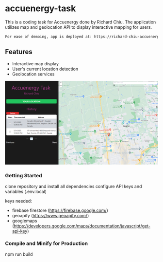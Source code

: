 # accuenergy-task

This is a coding task for Accuenergy done by Richard Chiu.
The application utilizes map and geolocation API to display interactive mapping for users.

```sh
For ease of demoing, app is deployed at: https://richard-chiu-accuenergy-task.netlify.app/

```

## Features

- Interactive map display
- User's current location detection
- Geolocation services

![App Screenshot](./public/app_screenshot.PNG)

### Getting Started

clone repository and install all dependencies
configure API keys and variables (.env.local)

keys needed:

- firebase firestore (https://firebase.google.com/)
- geoapify (https://www.geoapify.com/)
- googlemaps (https://developers.google.com/maps/documentation/javascript/get-api-key)

### Compile and Minify for Production

npm run build
